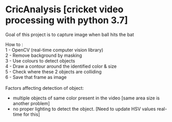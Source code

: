 # CricAnalysis [cricket video processing with python 3.7]

Goal of this project is to capture image when ball hits the bat

How to : <br>
1 - OpenCV (real-time computer vision library) <br>
2 - Remove background by masking<br>
3 - Use colours to detect objects <br>
4 - Draw a contour around the identified color & size <br>
5 - Check where these 2 objects are colliding <br>
6 - Save that frame as image <br>
<br>
Factors affecting detection of object:<br>
- multiple objects of same color present in the video [same area size is another problem]<br>
- no proper lighting to detect the object. [Need to update HSV values real-time for this]<br>